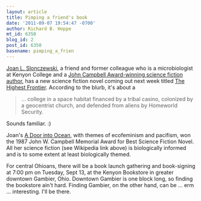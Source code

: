 ```yaml
---
layout: article
title: Pimping a friend's book
date: '2011-09-07 19:54:47 -0700'
author: Richard B. Hoppe
mt_id: 6350
blog_id: 2
post_id: 6350
basename: pimping_a_frien
---
```

[ Joan L. Slonczewski](http://biology.kenyon.edu/slonc/slonc.htm), a friend and former colleague who is a microbiologist at Kenyon College and a [John Campbell Award-winning science fiction author](http://en.wikipedia.org/wiki/Joan_Slonczewski),  has a new science fiction novel coming out next week titled [The Highest Frontier](http://highestfrontier.com/).  According to the blurb, it's about a

> ... college in a space habitat financed by a tribal casino, colonized by a geocentrist church, and defended from aliens by Homeworld Security.

Sounds familiar.  :)

Joan's [A Door into Ocean](http://en.wikipedia.org/wiki/A_Door_Into_Ocean), with themes of ecofeminism and pacifism, won the 1987 John W. Campbell Memorial Award for Best Science Fiction Novel.  All her science fiction (see Wikipedia link above) is biologically informed and is to some extent at least biologically themed.

For central Ohioans, there will be a book launch gathering and book-signing at 7:00 pm on Tuesday, Sept 13, at the Kenyon Bookstore in greater downtown Gambier, Ohio. Downtown Gambier is one block long, so finding the bookstore ain't hard.  Finding Gambier, on the other hand, can be ... erm ... interesting.  I'll be there.
